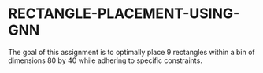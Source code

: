 # RECTANGLE-PLACEMENT-USING-GNN
The goal of this assignment is to optimally place 9 rectangles within a bin of dimensions 80 by 40 while adhering to specific constraints.
